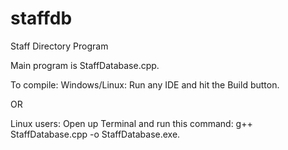# staffdb
Staff Directory Program

Main program is StaffDatabase.cpp.

To compile:
Windows/Linux: Run any IDE and hit the Build button.

OR

Linux users: Open up Terminal and run this command: g++ StaffDatabase.cpp -o StaffDatabase.exe.
